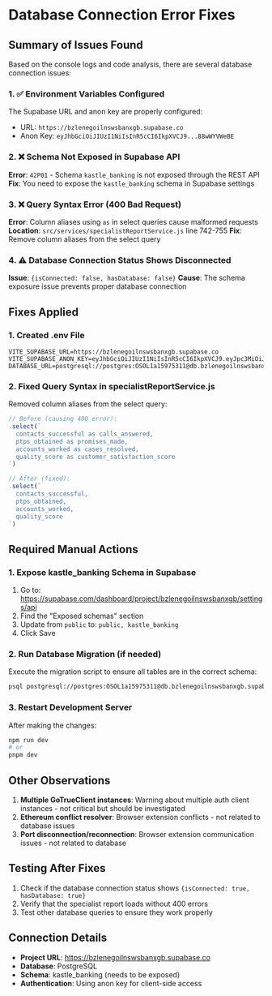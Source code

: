 # Database Connection Error Fixes

## Summary of Issues Found

Based on the console logs and code analysis, there are several database connection issues:

### 1. ✅ Environment Variables Configured
The Supabase URL and anon key are properly configured:
- URL: `https://bzlenegoilnswsbanxgb.supabase.co`
- Anon Key: `eyJhbGciOiJIUzI1NiIsInR5cCI6IkpXVCJ9...88wWYVWeBE`

### 2. ❌ Schema Not Exposed in Supabase API
**Error**: `42P01` - Schema `kastle_banking` is not exposed through the REST API
**Fix**: You need to expose the `kastle_banking` schema in Supabase settings

### 3. ❌ Query Syntax Error (400 Bad Request)
**Error**: Column aliases using `as` in select queries cause malformed requests
**Location**: `src/services/specialistReportService.js` line 742-755
**Fix**: Remove column aliases from the select query

### 4. ⚠️ Database Connection Status Shows Disconnected
**Issue**: `{isConnected: false, hasDatabase: false}`
**Cause**: The schema exposure issue prevents proper database connection

## Fixes Applied

### 1. Created .env File
```env
VITE_SUPABASE_URL=https://bzlenegoilnswsbanxgb.supabase.co
VITE_SUPABASE_ANON_KEY=eyJhbGciOiJIUzI1NiIsInR5cCI6IkpXVCJ9.eyJpc3MiOiJzdXBhYmFzZSIsInJlZiI6ImJ6bGVuZWdvaWxuc3dzYmFueGdiIiwicm9sZSI6ImFub24iLCJpYXQiOjE3NTMyODU3ODIsImV4cCI6MjA2ODg2MTc4Mn0.DtVNndVsrUZtTtVRpEWiQb5QtbhPAErSQ88wWYVWeBE
DATABASE_URL=postgresql://postgres:OSOL1a15975311@db.bzlenegoilnswsbanxgb.supabase.co:5432/postgres
```

### 2. Fixed Query Syntax in specialistReportService.js
Removed column aliases from the select query:
```javascript
// Before (causing 400 error):
.select(`
  contacts_successful as calls_answered,
  ptps_obtained as promises_made,
  accounts_worked as cases_resolved,
  quality_score as customer_satisfaction_score
`)

// After (fixed):
.select(`
  contacts_successful,
  ptps_obtained,
  accounts_worked,
  quality_score
`)
```

## Required Manual Actions

### 1. Expose kastle_banking Schema in Supabase
1. Go to: https://supabase.com/dashboard/project/bzlenegoilnswsbanxgb/settings/api
2. Find the "Exposed schemas" section
3. Update from `public` to: `public, kastle_banking`
4. Click Save

### 2. Run Database Migration (if needed)
Execute the migration script to ensure all tables are in the correct schema:
```bash
psql postgresql://postgres:OSOL1a15975311@db.bzlenegoilnswsbanxgb.supabase.co:5432/postgres -f check_and_update_schemas.sql
```

### 3. Restart Development Server
After making the changes:
```bash
npm run dev
# or
pnpm dev
```

## Other Observations

1. **Multiple GoTrueClient instances**: Warning about multiple auth client instances - not critical but should be investigated
2. **Ethereum conflict resolver**: Browser extension conflicts - not related to database issues
3. **Port disconnection/reconnection**: Browser extension communication issues - not related to database

## Testing After Fixes

1. Check if the database connection status shows `{isConnected: true, hasDatabase: true}`
2. Verify that the specialist report loads without 400 errors
3. Test other database queries to ensure they work properly

## Connection Details
- **Project URL**: https://bzlenegoilnswsbanxgb.supabase.co
- **Database**: PostgreSQL
- **Schema**: kastle_banking (needs to be exposed)
- **Authentication**: Using anon key for client-side access